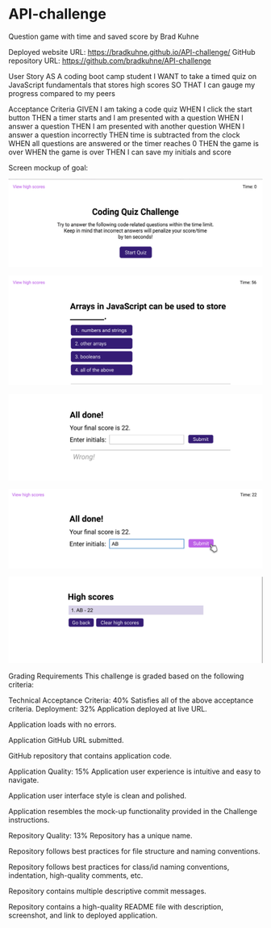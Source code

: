 # API-challenge
Question game with time and saved score by Brad Kuhne

Deployed website URL: https://bradkuhne.github.io/API-challenge/
GitHub repository URL: https://github.com/bradkuhne/API-challenge

User Story
AS A coding boot camp student
I WANT to take a timed quiz on JavaScript fundamentals that stores high scores
SO THAT I can gauge my progress compared to my peers

Acceptance Criteria
GIVEN I am taking a code quiz
WHEN I click the start button
THEN a timer starts and I am presented with a question
WHEN I answer a question
THEN I am presented with another question
WHEN I answer a question incorrectly
THEN time is subtracted from the clock
WHEN all questions are answered or the timer reaches 0
THEN the game is over
WHEN the game is over
THEN I can save my initials and score

Screen mockup of goal:

![Start Screen Mockup](./assets/images/initial-screen-mockup.png)

![Questions Screen Mockup](./assets/images/questions-mockup.png)

![Done Screen Mockup](./assets/images/all-done-mockup.png)

![Save Screen Mockup](./assets/images/enter-initials-mockup.png)

![High Score Screen Mockup](./assets/images/view-high-score-mockup.png)

Grading Requirements
This challenge is graded based on the following criteria:

Technical Acceptance Criteria: 40%
Satisfies all of the above acceptance criteria.
Deployment: 32%
Application deployed at live URL.

Application loads with no errors.

Application GitHub URL submitted.

GitHub repository that contains application code.

Application Quality: 15%
Application user experience is intuitive and easy to navigate.

Application user interface style is clean and polished.

Application resembles the mock-up functionality provided in the Challenge instructions.

Repository Quality: 13%
Repository has a unique name.

Repository follows best practices for file structure and naming conventions.

Repository follows best practices for class/id naming conventions, indentation, high-quality comments, etc.

Repository contains multiple descriptive commit messages.

Repository contains a high-quality README file with description, screenshot, and link to deployed application.
